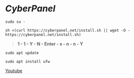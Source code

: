 # _CyberPanel_
```
sudo su -
```
```
sh <(curl https://cyberpanel.net/install.sh || wget -O - https://cyberpanel.net/install.sh)
```
>__1  -  1  - Y - N -  Enter - s - n - n - Y__
```
sudo apt update
```
```
sudo apt install ufw
```
[Youtube](https://www.youtube.com/watch?v=8G93NVWkXZk, 'Youtube link')
